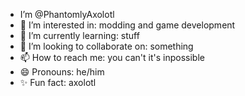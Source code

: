 - I’m @PhantomlyAxolotl
- 👀 I’m interested in: modding and game development
- 🌱 I’m currently learning: stuff
- 💞️ I’m looking to collaborate on: something
- 📫 How to reach me: you can't it's inpossible
- 😄 Pronouns: he/him
- ✨ Fun fact: axolotl

<!---
PhantomlyAxolotl/PhantomlyAxolotl is a ✨ special ✨ repository because its `README.md` (this file) appears on your GitHub profile.
You can click the Preview link to take a look at your changes.
--->
